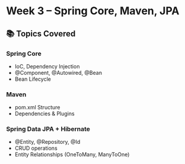 # Week 3 – Spring Core, Maven, JPA

## 📚 Topics Covered

### Spring Core
- IoC, Dependency Injection
- @Component, @Autowired, @Bean
- Bean Lifecycle

### Maven
- pom.xml Structure
- Dependencies & Plugins

### Spring Data JPA + Hibernate
- @Entity, @Repository, @Id
- CRUD operations
- Entity Relationships (OneToMany, ManyToOne)
